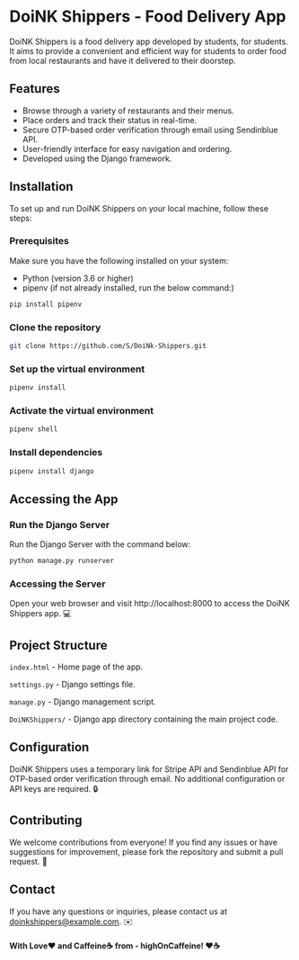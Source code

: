 # DoiNK Shippers - Food Delivery App

DoiNK Shippers is a food delivery app developed by students, for students. It aims to provide a convenient and efficient way for students to order food from local restaurants and have it delivered to their doorstep.

## Features

- Browse through a variety of restaurants and their menus.
- Place orders and track their status in real-time.
- Secure OTP-based order verification through email using Sendinblue API.
- User-friendly interface for easy navigation and ordering.
- Developed using the Django framework.

## Installation

To set up and run DoiNK Shippers on your local machine, follow these steps:

### Prerequisites

Make sure you have the following installed on your system:

- Python (version 3.6 or higher)
- pipenv (if not already installed, run the below command:)
```bash
pip install pipenv
```

### Clone the repository

```bash
git clone https://github.com/S/DoiNk-Shippers.git
```

### Set up the virtual environment

```bash
pipenv install
```

### Activate the virtual environment

```bash
pipenv shell
```

### Install dependencies

```bash
pipenv install django
```

## Accessing the App

### Run the Django Server

Run the Django Server with the command below:
```bash
python manage.py runserver
```

### Accessing the Server

Open your web browser and visit http://localhost:8000 to access the DoiNK Shippers app. 💻

## Project Structure

`index.html` - Home page of the app.

`settings.py` - Django settings file.

`manage.py` - Django management script.

`DoiNKShippers/` - Django app directory containing the main project code.

## Configuration

DoiNK Shippers uses a temporary link for Stripe API and Sendinblue API for OTP-based order verification through email. No additional configuration or API keys are required. 🔒

## Contributing

We welcome contributions from everyone! If you find any issues or have suggestions for improvement, please fork the repository and submit a pull request. 🚀

## Contact
If you have any questions or inquiries, please contact us at doinkshippers@example.com. ✉️

#### With Love❤️ and Caffeine☕️ from - highOnCaffeine! ❤️☕️

